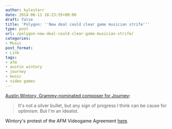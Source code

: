 ```yaml
---
author: kylestarr
date: 2014-06-11 18:23:55+00:00
draft: false
title: 'Polygon: ''New deal could clear game musician strife'''
type: post
url: /polygon-new-deal-could-clear-game-musician-strife/
categories:
- Music
post_format:
- Link
tags:
- afm
- austin wintory
- journey
- music
- video games
---
```


[Austin Wintory, Grammy-nominated composer for Journey](http://www.polygon.com/2014/6/11/5800544/new-deal-could-clear-game-musician-strife):



<blockquote>It's not a silver bullet, but any sign of progress I think can be cause for optimism. But I'm an idealist.</blockquote>


Wintory's protest of the AFM Videogame Agreement [here](http://tsogaming.wordpress.com/2014/06/09/grammy-nominated-composer-speaks-up-against-union-blockage-of-video-game-recordings/).
